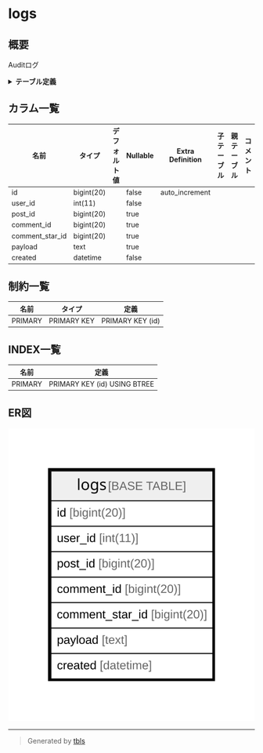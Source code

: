 # logs

## 概要

Auditログ

<details>
<summary><strong>テーブル定義</strong></summary>

```sql
CREATE TABLE `logs` (
  `id` bigint(20) NOT NULL AUTO_INCREMENT,
  `user_id` int(11) NOT NULL,
  `post_id` bigint(20) DEFAULT NULL,
  `comment_id` bigint(20) DEFAULT NULL,
  `comment_star_id` bigint(20) DEFAULT NULL,
  `payload` text,
  `created` datetime NOT NULL,
  PRIMARY KEY (`id`)
) ENGINE=InnoDB DEFAULT CHARSET=latin1 COMMENT='Auditログ'
```

</details>

## カラム一覧

| 名前              | タイプ        | デフォルト値       | Nullable | Extra Definition | 子テーブル      | 親テーブル      | コメント     |
| --------------- | ---------- | ------------ | -------- | ---------------- | ---------- | ---------- | -------- |
| id              | bigint(20) |              | false    | auto_increment   |            |            |          |
| user_id         | int(11)    |              | false    |                  |            |            |          |
| post_id         | bigint(20) |              | true     |                  |            |            |          |
| comment_id      | bigint(20) |              | true     |                  |            |            |          |
| comment_star_id | bigint(20) |              | true     |                  |            |            |          |
| payload         | text       |              | true     |                  |            |            |          |
| created         | datetime   |              | false    |                  |            |            |          |

## 制約一覧

| 名前      | タイプ         | 定義               |
| ------- | ----------- | ---------------- |
| PRIMARY | PRIMARY KEY | PRIMARY KEY (id) |

## INDEX一覧

| 名前      | 定義                           |
| ------- | ---------------------------- |
| PRIMARY | PRIMARY KEY (id) USING BTREE |

## ER図

![er](logs.svg)

---

> Generated by [tbls](https://github.com/k1LoW/tbls)
